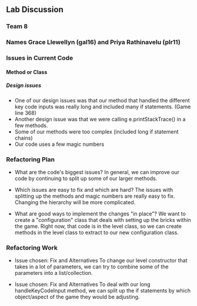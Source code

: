 ## Lab Discussion
### Team 8
### Names Grace Llewellyn (gal16) and Priya Rathinavelu (plr11)


### Issues in Current Code

#### Method or Class
 ##### Design issues
* One of our design issues was that our method that handled the different key code inputs 
 was really long and included many if statements. (Game line 368)
 * Another design issue was that we were calling e.printStackTrace() in a few methods. 
 * Some of our methods were too complex (included long if statement chains)
 * Our code uses a few magic numbers

### Refactoring Plan

 * What are the code's biggest issues?
 In general, we can improve our code by continuing to split up some of our larger methods.

 * Which issues are easy to fix and which are hard?
 The issues with splitting up the methods and magic numbers are really easy to fix. Changing the hierarchy 
 will be more complicated.

 * What are good ways to implement the changes "in place"?
 We want to create a "configuration" class that deals with setting up the bricks within the game. Right now, 
 that code is in the level class, so we can create methods in the level class to extract to our new configuration 
 class. 


### Refactoring Work

 * Issue chosen: Fix and Alternatives
 To change our level constructor that takes in a lot of parameters, we can try to combine some of the parameters
 into a list/collection. 

 * Issue chosen: Fix and Alternatives
 To deal with our long handleKeyCodeInput method, we can split up the if statements by which object/aspect of the 
 game they would be adjusting. 